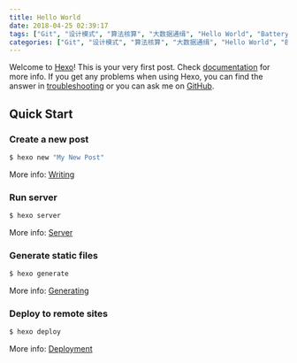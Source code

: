 ```yaml
---
title: Hello World
date: 2018-04-25 02:39:17
tags: ["Git", "设计模式", "算法核算", "大数据通缉", "Hello World", "Battery Related", "Billing", "Break Related", "Chain Related", "Clutch Related", "Dealer attitude", "Electrical Related", "Engine Related", "Handle Bar Related", "Happy", "Jerking", "Jerking Problem", "Low Mileage", "Noise", "Poor Pickup", "Running Off", "Service Quality", "Silencer Problem", "Starting Trouble", "Suspension Related", "Vehicle Noise", "Vibration", "Washing"]
categories: ["Git", "设计模式", "算法核算", "大数据通缉", "Hello World", "Battery Related", "Billing", "Break Related", "Chain Related", "Clutch Related", "Dealer attitude", "Electrical Related", "Engine Related", "Handle Bar Related", "Happy", "Jerking", "Jerking Problem", "Low Mileage", "Noise", "Poor Pickup", "Running Off", "Service Quality", "Silencer Problem", "Starting Trouble", "Suspension Related", "Vehicle Noise", "Vibration", "Washing"]
---
```

Welcome to [Hexo](https://hexo.io/)! This is your very first post. Check [documentation](https://hexo.io/docs/) for more info. If you get any problems when using Hexo, you can find the answer in [troubleshooting](https://hexo.io/docs/troubleshooting.html) or you can ask me on [GitHub](https://github.com/hexojs/hexo/issues).

## Quick Start

### Create a new post

``` bash
$ hexo new "My New Post"
```

More info: [Writing](https://hexo.io/docs/writing.html)

### Run server

``` bash
$ hexo server
```

More info: [Server](https://hexo.io/docs/server.html)

### Generate static files

``` bash
$ hexo generate
```

More info: [Generating](https://hexo.io/docs/generating.html)

### Deploy to remote sites

``` bash
$ hexo deploy
```

More info: [Deployment](https://hexo.io/docs/deployment.html)
